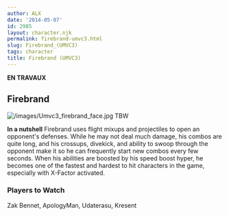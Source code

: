 ```yaml
---
author: ALX
date: '2014-05-07'
id: 2985
layout: character.njk
permalink: firebrand-umvc3.html
slug: Firebrand_(UMVC3)
tags: character
title: Firebrand (UMVC3)
---
```


**EN TRAVAUX**

## Firebrand

![](/images/Umvc3_firebrand_face.jpg "/images/Umvc3_firebrand_face.jpg")
TBW

**In a nutshell** Firebrand uses flight mixups and projectiles to open
an opponent's defenses. While he may not deal much damage, his combos
are quite long, and his crossups, divekick, and ability to swoop through
the opponent make it so he can frequently start new combos every few
seconds. When his abilities are boosted by his speed boost hyper, he
becomes one of the fastest and hardest to hit characters in the game,
especially with X-Factor activated.

### Players to Watch

Zak Bennet, ApologyMan, Udaterasu, Kresent